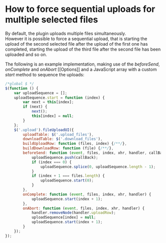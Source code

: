 # How to force sequential uploads for multiple selected files
By default, the plugin uploads multiple files simultaneously.  
However it is possible to force a sequential upload, that is starting the upload of the second selected file after the upload of the first one has completed, starting the upload of the third file after the second file has been uploaded and so on.

The following is an example implementation, making use of the *beforeSend*, *onComplete* and *onAbort* [[Options]] and a JavaScript array with a custom *start* method to sequence the uploads:
```js
/*global $ */
$(function () {
    var uploadSequence = [];
    uploadSequence.start = function (index) {
        var next = this[index];
        if (next) {
            next();
            this[index] = null;
        }
    };
    $('.upload').fileUploadUI({
        uploadTable: $('.upload_files'),
        downloadTable: $('.download_files'),
        buildUploadRow: function (files, index) {/**/},
        buildDownloadRow: function (file) {/**/},
        beforeSend: function (event, files, index, xhr, handler, callBack) {
            uploadSequence.push(callBack);
            if (index === 0) {
                uploadSequence.splice(0, uploadSequence.length - 1);
            }
            if (index + 1 === files.length) {
                uploadSequence.start(0);
            }
        },
        onComplete: function (event, files, index, xhr, handler) {
            uploadSequence.start(index + 1);
        },
        onAbort: function (event, files, index, xhr, handler) {
            handler.removeNode(handler.uploadRow);
            uploadSequence[index] = null;
            uploadSequence.start(index + 1);
        }
    });
});
```